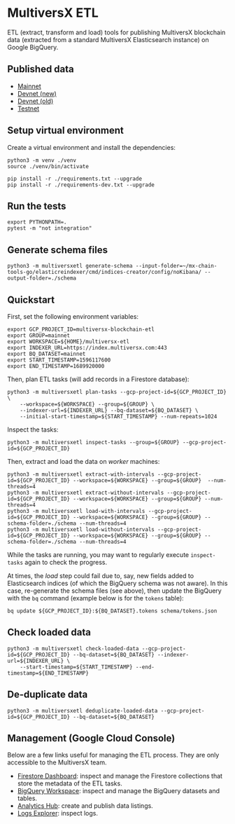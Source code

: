 # MultiversX ETL

ETL (extract, transform and load) tools for publishing MultiversX blockchain data (extracted from a standard MultiversX Elasticsearch instance) on Google BigQuery.

## Published data

 - [Mainnet](https://console.cloud.google.com/bigquery?page=dataset&d=mainnet&p=multiversx-blockchain-etl)
 - [Devnet (new)](https://console.cloud.google.com/bigquery?page=dataset&d=devnet&p=multiversx-blockchain-etl)
 - [Devnet (old)](https://console.cloud.google.com/bigquery?page=dataset&d=devnet_1648551600&p=multiversx-blockchain-etl)
 - [Testnet](https://console.cloud.google.com/bigquery?page=dataset&d=testnet&p=multiversx-blockchain-etl)

## Setup virtual environment

Create a virtual environment and install the dependencies:

```
python3 -m venv ./venv
source ./venv/bin/activate

pip install -r ./requirements.txt --upgrade
pip install -r ./requirements-dev.txt --upgrade
```

## Run the tests

```
export PYTHONPATH=.
pytest -m "not integration"
```

## Generate schema files

```
python3 -m multiversxetl generate-schema --input-folder=~/mx-chain-tools-go/elasticreindexer/cmd/indices-creator/config/noKibana/ --output-folder=./schema
```

## Quickstart

First, set the following environment variables:

```
export GCP_PROJECT_ID=multiversx-blockchain-etl
export GROUP=mainnet
export WORKSPACE=${HOME}/multiversx-etl
export INDEXER_URL=https://index.multiversx.com:443
export BQ_DATASET=mainnet
export START_TIMESTAMP=1596117600
export END_TIMESTAMP=1689920000
```

Then, plan ETL tasks (will add records in a Firestore database):

```
python3 -m multiversxetl plan-tasks --gcp-project-id=${GCP_PROJECT_ID} \
    --workspace=${WORKSPACE} --group=${GROUP} \
    --indexer-url=${INDEXER_URL} --bq-dataset=${BQ_DATASET} \
    --initial-start-timestamp=${START_TIMESTAMP} --num-repeats=1024
```

Inspect the tasks:

```
python3 -m multiversxetl inspect-tasks --group=${GROUP} --gcp-project-id=${GCP_PROJECT_ID}
```

Then, extract and load the data on _worker_ machines:

```
python3 -m multiversxetl extract-with-intervals --gcp-project-id=${GCP_PROJECT_ID} --workspace=${WORKSPACE} --group=${GROUP}  --num-threads=4
python3 -m multiversxetl extract-without-intervals --gcp-project-id=${GCP_PROJECT_ID} --workspace=${WORKSPACE} --group=${GROUP} --num-threads=4
python3 -m multiversxetl load-with-intervals --gcp-project-id=${GCP_PROJECT_ID} --workspace=${WORKSPACE} --group=${GROUP} --schema-folder=./schema --num-threads=4
python3 -m multiversxetl load-without-intervals --gcp-project-id=${GCP_PROJECT_ID} --workspace=${WORKSPACE} --group=${GROUP} --schema-folder=./schema --num-threads=4
```

While the tasks are running, you may want to regularly execute `inspect-tasks` again to check the progress.

At times, the _load_ step could fail due to, say, new fields added to Elasticsearch indices (of which the BigQuery schema was not aware). In this case, re-generate the schema files (see above), then update the BigQuery with the `bq` command (example below is for the `tokens` table):

```
bq update ${GCP_PROJECT_ID}:${BQ_DATASET}.tokens schema/tokens.json
```

## Check loaded data

```
python3 -m multiversxetl check-loaded-data --gcp-project-id=${GCP_PROJECT_ID} --bq-dataset=${BQ_DATASET} --indexer-url=${INDEXER_URL} \
    --start-timestamp=${START_TIMESTAMP} --end-timestamp=${END_TIMESTAMP}
```

## De-duplicate data

```
python3 -m multiversxetl deduplicate-loaded-data --gcp-project-id=${GCP_PROJECT_ID} --bq-dataset=${BQ_DATASET}
```

## Management (Google Cloud Console)

Below are a few links useful for managing the ETL process. They are only accessible to the MultiversX team.

 - [Firestore Dashboard](https://console.cloud.google.com/firestore/databases/-default-/data/panel?project=multiversx-blockchain-etl): inspect and manage the Firestore collections that store the metadata of the ETL tasks.
 - [BigQuery Workspace](https://console.cloud.google.com/bigquery?project=multiversx-blockchain-etl): inspect and manage the BigQuery datasets and tables.
 - [Analytics Hub](https://console.cloud.google.com/bigquery/analytics-hub/exchanges?project=multiversx-blockchain-etl): create and publish data listings.
 - [Logs Explorer](https://console.cloud.google.com/logs/query?project=multiversx-blockchain-etl): inspect logs.
